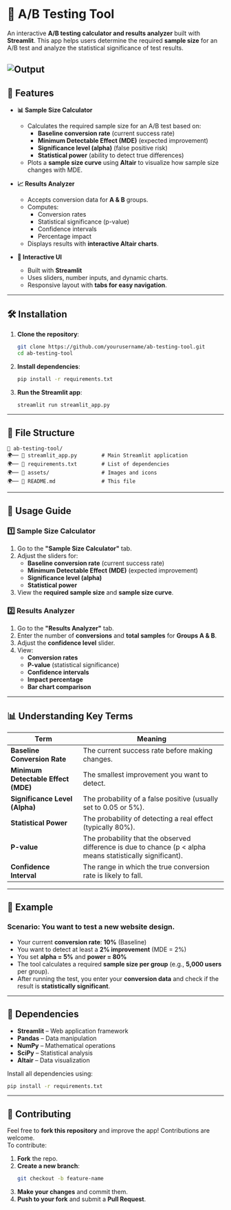 # 🧪 A/B Testing Tool

An interactive **A/B testing calculator and results analyzer** built with **Streamlit**. This app helps users determine the required **sample size** for an A/B test and analyze the statistical significance of test results.

![Output](Screenshot(129).png)
---

## 🚀 Features
- **📊 Sample Size Calculator**  
  - Calculates the required sample size for an A/B test based on:
    - **Baseline conversion rate** (current success rate)
    - **Minimum Detectable Effect (MDE)** (expected improvement)
    - **Significance level (alpha)** (false positive risk)
    - **Statistical power** (ability to detect true differences)
  - Plots a **sample size curve** using **Altair** to visualize how sample size changes with MDE.

- **📈 Results Analyzer**  
  - Accepts conversion data for **A & B** groups.
  - Computes:
    - Conversion rates
    - Statistical significance (p-value)
    - Confidence intervals
    - Percentage impact
  - Displays results with **interactive Altair charts**.

- **🎨 Interactive UI**
  - Built with **Streamlit**
  - Uses sliders, number inputs, and dynamic charts.
  - Responsive layout with **tabs for easy navigation**.

---

## 🛠️ Installation
1. **Clone the repository**:
   ```bash
   git clone https://github.com/yourusername/ab-testing-tool.git
   cd ab-testing-tool
   ```

2. **Install dependencies**:
   ```bash
   pip install -r requirements.txt
   ```

3. **Run the Streamlit app**:
   ```bash
   streamlit run streamlit_app.py
   ```

---

## 📂 File Structure
```
📁 ab-testing-tool/
🌍── 📄 streamlit_app.py        # Main Streamlit application
🌍── 📄 requirements.txt        # List of dependencies
🌍── 📁 assets/                 # Images and icons
🌍── 📄 README.md               # This file
```

---

## 📖 Usage Guide
### **1️⃣ Sample Size Calculator**
1. Go to the **"Sample Size Calculator"** tab.
2. Adjust the sliders for:
   - **Baseline conversion rate** (current success rate)
   - **Minimum Detectable Effect (MDE)** (expected improvement)
   - **Significance level (alpha)**
   - **Statistical power**
3. View the **required sample size** and **sample size curve**.

### **2️⃣ Results Analyzer**
1. Go to the **"Results Analyzer"** tab.
2. Enter the number of **conversions** and **total samples** for **Groups A & B**.
3. Adjust the **confidence level** slider.
4. View:
   - **Conversion rates**
   - **P-value** (statistical significance)
   - **Confidence intervals**
   - **Impact percentage**
   - **Bar chart comparison**

---

## 📊 Understanding Key Terms
| Term | Meaning |
|------|---------|
| **Baseline Conversion Rate** | The current success rate before making changes. |
| **Minimum Detectable Effect (MDE)** | The smallest improvement you want to detect. |
| **Significance Level (Alpha)** | The probability of a false positive (usually set to 0.05 or 5%). |
| **Statistical Power** | The probability of detecting a real effect (typically 80%). |
| **P-value** | The probability that the observed difference is due to chance (p < alpha means statistically significant). |
| **Confidence Interval** | The range in which the true conversion rate is likely to fall. |

---

## 📍 Example
### **Scenario**: You want to test a new **website design**.
- Your current **conversion rate**: **10%** (Baseline)
- You want to detect at least a **2% improvement** (MDE = 2%)
- You set **alpha = 5%** and **power = 80%**
- The tool calculates a required **sample size per group** (e.g., **5,000 users** per group).
- After running the test, you enter your **conversion data** and check if the result is **statistically significant**.

---

## 📝 Dependencies
- **Streamlit** – Web application framework
- **Pandas** – Data manipulation
- **NumPy** – Mathematical operations
- **SciPy** – Statistical analysis
- **Altair** – Data visualization

Install all dependencies using:
```bash
pip install -r requirements.txt
```

---

## 🌟 Contributing
Feel free to **fork this repository** and improve the app! Contributions are welcome.  
To contribute:
1. **Fork** the repo.
2. **Create a new branch**:
   ```bash
   git checkout -b feature-name
   ```
3. **Make your changes** and commit them.
4. **Push to your fork** and submit a **Pull Request**.

